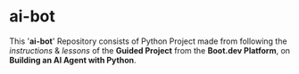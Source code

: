 # ai-bot
This '**ai-bot**' Repository consists of Python Project made from following the *instructions* & *lessons* of the **Guided Project** from the **Boot.dev Platform**, on **Building an AI Agent with Python**.
